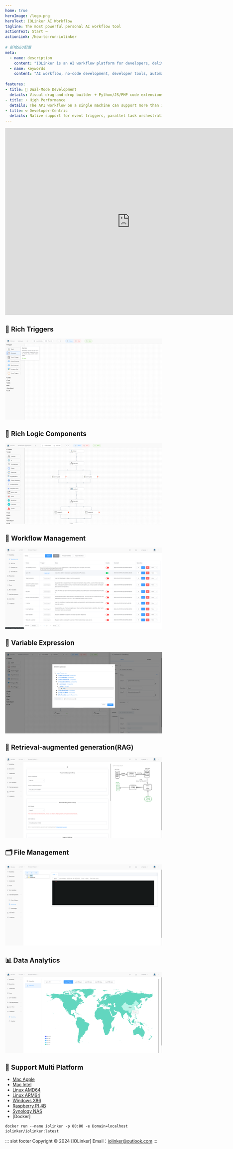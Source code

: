 ```yaml
---
home: true
heroImage: /logo.png
heroText: IOLinker AI Workflow
tagline: The most powerful personal AI workflow tool
actionText: Start →
actionLink: /how-to-run-iolinker

# 新增SEO配置
meta:
  - name: description
    content: "IOLinker is an AI workflow platform for developers, delivering 1500+ QPS performance with dual-mode automation (visual orchestration + code extensions) and multi-language support including Python/JS/Shell."
  - name: keywords
    content: "AI workflow, no-code development, developer tools, automation scripts, workflow engine, Telegram bot development, AI agent platform"

features:
- title: 🤖 Dual-Mode Development
  details: Visual drag-and-drop builder + Python/JS/PHP code extensions for full-spectrum automation - from business teams to engineers.
- title: ⚡ High Performance
  details: The API workflow on a single machine can support more than 1,500 QPS
- title: ⚒️ Developer-Centric
  details: Native support for event triggers, parallel task orchestration, local file processing, and Python/JS SDK extensions.
---
```

<iframe 
    width="800" 
    height="600" 
    src="https://www.youtube.com/embed/yeeWO2zKVgA"  frameborder="0" 
    allow="accelerometer; autoplay; encrypted-media; gyroscope; picture-in-picture" 
    allowfullscreen>
</iframe>


## 🌟 Rich Triggers
![](/rich-trigger.png)

## 🌟 Rich Logic Components
![](/logic.png)

## 🌟 Workflow Management
![](/workflow-management.png)

## 🌟 Variable Expression
![](/variable-expression.png)

## 🌟 Retrieval-augmented generation(RAG)
![](/local-knowledge.png)

## 🗂️ File Management
![](/file-management.png)

## 📊 Data Analytics
![](/data-analysis-worldmap.png)

## 🌟 Support Multi Platform
- [Mac Apple](https://github.com/iolinker/iolinker.com/releases/download/v0.8.1/iolinker-standalone-darwin-arm64-v0.8.1.tar.gz)
- [Mac Intel](https://github.com/iolinker/iolinker.com/releases/download/v0.8.1/iolinker-standalone-darwin-amd64-v0.8.1.tar.gz)
- [Linux AMD64](https://github.com/iolinker/iolinker.com/releases/download/v0.8.1/iolinker-standalone-linux-amd64-v0.8.1.tar.gz)
- [Linux ARM64](https://github.com/iolinker/iolinker.com/releases/download/v0.8.1/iolinker-standalone-linux-amd64-v0.8.1.tar.gz)
- [Windows X86](https://github.com/iolinker/iolinker.com/releases/download/v0.8.1/iolinker-standalone-windows-amd64-v0.8.1.tar.gz)
- [Raspberry PI 4B](https://github.com/iolinker/iolinker.com/releases/download/v0.8.1/iolinker-standalone-linux-armv7-v0.8.1.tar.gz)
- [Synology NAS](https://github.com/iolinker/iolinker.com/releases/download/v0.8.1/iolinker-standalone-linux-armv7-v0.8.1.tar.gz)
- [Docker]
```
docker run --name iolinker -p 80:80 -e Domain=localhost iolinker/iolinker:latest

```

::: slot footer
Copyright © 2024 [IOLinker] Email：iolinker@outlook.com
:::